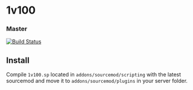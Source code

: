 # 1v100

### Master 

[![Build Status](https://dev.azure.com/qx56jx35/1v100/_apis/build/status/crc1225.1v100?branchName=master&jobName=Build)](https://dev.azure.com/qx56jx35/1v100/_build/latest?definitionId=2&branchName=master)

## Install
Compile ```1v100.sp``` located in ```addons/sourcemod/scripting``` with the latest sourcemod and move it to ```addons/sourcemod/plugins``` in your server folder.
